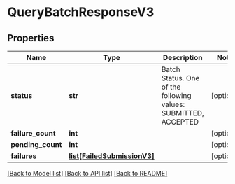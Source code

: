 # QueryBatchResponseV3

## Properties
Name | Type | Description | Notes
------------ | ------------- | ------------- | -------------
**status** | **str** | Batch Status. One of the following values: SUBMITTED, ACCEPTED | [optional] 
**failure_count** | **int** |  | [optional] 
**pending_count** | **int** |  | [optional] 
**failures** | [**list[FailedSubmissionV3]**](FailedSubmissionV3.md) |  | [optional] 

[[Back to Model list]](../README.md#documentation-for-models) [[Back to API list]](../README.md#documentation-for-api-endpoints) [[Back to README]](../README.md)


